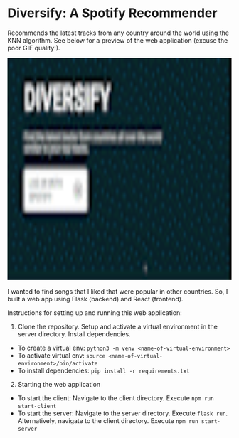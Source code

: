 # Diversify: A Spotify Recommender

Recommends the latest tracks from any country around the world using the KNN algorithm. See below for a preview of the web application (excuse the poor GIF quality!).

<img src="./spotify-recommender.gif" width="1000vw" height="500vh"/>

I wanted to find songs that I liked that were popular in other countries. So, I built a web app using Flask (backend) and React (frontend). 

Instructions for setting up and running this web application:

1. Clone the repository. Setup and activate a virtual environment in the server directory. Install dependencies.

  * To create a virtual env: ```python3 -m venv <name-of-virtual-environment>```
  * To activate virtual env: ```source <name-of-virtual-environment>/bin/activate```
  * To install dependencies: ```pip install -r requirements.txt```

2. Starting the web application

  * To start the client: Navigate to the client directory. Execute ```npm run start-client```
  * To start the server: Navigate to the server directory. Execute ```flask run```. Alternatively, navigate to the client directory. Execute ```npm run start-server```
